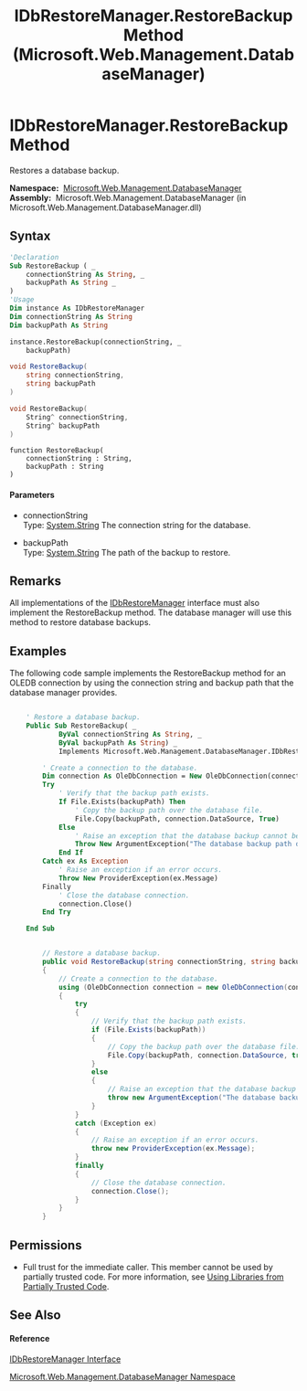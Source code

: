 ﻿---
title: IDbRestoreManager.RestoreBackup Method  (Microsoft.Web.Management.DatabaseManager)
TOCTitle: RestoreBackup Method
ms:assetid: M:Microsoft.Web.Management.DatabaseManager.IDbRestoreManager.RestoreBackup(System.String,System.String)
ms:mtpsurl: https://msdn.microsoft.com/en-us/library/microsoft.web.management.databasemanager.idbrestoremanager.restorebackup(v=VS.90)
ms:contentKeyID: 22049498
ms.date: 05/02/2012
mtps_version: v=VS.90
f1_keywords:
- Microsoft.Web.Management.DatabaseManager.IDbRestoreManager.RestoreBackup
dev_langs:
- CSharp
- JScript
- VB
- c++
api_location:
- Microsoft.Web.Management.DatabaseManager.dll
api_name:
- Microsoft.Web.Management.DatabaseManager.IDbRestoreManager.RestoreBackup
api_type:
- Managed
topic_type:
- apiref
- kbSyntax
product_family_name: VS
ROBOTS: INDEX,FOLLOW
---

# IDbRestoreManager.RestoreBackup Method

Restores a database backup.

**Namespace:**  [Microsoft.Web.Management.DatabaseManager](microsoft-web-management-databasemanager-namespace.md)  
**Assembly:**  Microsoft.Web.Management.DatabaseManager (in Microsoft.Web.Management.DatabaseManager.dll)

## Syntax

``` vb
'Declaration
Sub RestoreBackup ( _
    connectionString As String, _
    backupPath As String _
)
'Usage
Dim instance As IDbRestoreManager
Dim connectionString As String
Dim backupPath As String

instance.RestoreBackup(connectionString, _
    backupPath)
```

``` csharp
void RestoreBackup(
    string connectionString,
    string backupPath
)
```

``` c++
void RestoreBackup(
    String^ connectionString, 
    String^ backupPath
)
```

``` jscript
function RestoreBackup(
    connectionString : String, 
    backupPath : String
)
```

#### Parameters

  - connectionString  
    Type: [System.String](https://msdn.microsoft.com/en-us/library/s1wwdcbf\(v=vs.90\))  
    The connection string for the database.  

<!-- end list -->

  - backupPath  
    Type: [System.String](https://msdn.microsoft.com/en-us/library/s1wwdcbf\(v=vs.90\))  
    The path of the backup to restore.  

## Remarks

All implementations of the [IDbRestoreManager](idbrestoremanager-interface-microsoft-web-management-databasemanager.md) interface must also implement the RestoreBackup method. The database manager will use this method to restore database backups.

## Examples

The following code sample implements the RestoreBackup method for an OLEDB connection by using the connection string and backup path that the database manager provides.

``` vb

    ' Restore a database backup.
    Public Sub RestoreBackup( _
            ByVal connectionString As String, _
            ByVal backupPath As String) _
            Implements Microsoft.Web.Management.DatabaseManager.IDbRestoreManager.RestoreBackup

        ' Create a connection to the database.
        Dim connection As OleDbConnection = New OleDbConnection(connectionString)
        Try
            ' Verify that the backup path exists.
            If File.Exists(backupPath) Then
                ' Copy the backup path over the database file.
                File.Copy(backupPath, connection.DataSource, True)
            Else
                ' Raise an exception that the database backup cannot be found.
                Throw New ArgumentException("The database backup path does not exist.")
            End If
        Catch ex As Exception
            ' Raise an exception if an error occurs.
            Throw New ProviderException(ex.Message)
        Finally
            ' Close the database connection.
            connection.Close()
        End Try

    End Sub

```

``` csharp

        // Restore a database backup.
        public void RestoreBackup(string connectionString, string backupPath)
        {
            // Create a connection to the database.
            using (OleDbConnection connection = new OleDbConnection(connectionString))
            {
                try
                {
                    // Verify that the backup path exists.
                    if (File.Exists(backupPath))
                    {
                        // Copy the backup path over the database file.
                        File.Copy(backupPath, connection.DataSource, true);
                    }
                    else
                    {
                        // Raise an exception that the database backup cannot be found.
                        throw new ArgumentException("The database backup path does not exist.");
                    }
                }
                catch (Exception ex)
                {
                    // Raise an exception if an error occurs.
                    throw new ProviderException(ex.Message);
                }
                finally
                {
                    // Close the database connection.
                    connection.Close();
                }
            }
        }

```

## Permissions

  - Full trust for the immediate caller. This member cannot be used by partially trusted code. For more information, see [Using Libraries from Partially Trusted Code](https://msdn.microsoft.com/en-us/library/8skskf63\(v=vs.90\)).

## See Also

#### Reference

[IDbRestoreManager Interface](idbrestoremanager-interface-microsoft-web-management-databasemanager.md)

[Microsoft.Web.Management.DatabaseManager Namespace](microsoft-web-management-databasemanager-namespace.md)

